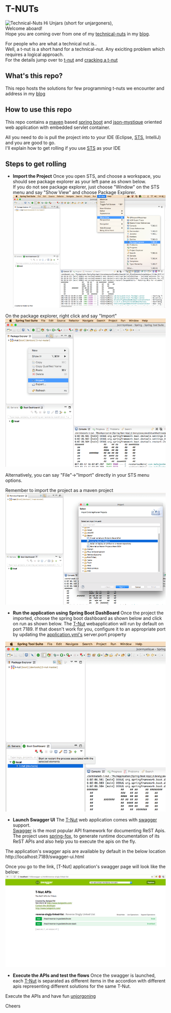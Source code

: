 # T-NUTs

![Technical-Nuts](http://blog.balajeetm.com/assets/2017-02-21/t-nuts.png)
Hi Unjars (short for unjargoners),<br>
Welcome aboard!<br>
Hope you are coming over from one of my [technical-nuts](http://blog.balajeetm.com/blog/2017/02/21/technical-nuts/) in my [blog](http://blog.balajeetm.com/).

For people who are what a technical nut is..<br>
Well, a t-nut is a short hand for a technical-nut. Any exiciting problem which requires a logical approach.<br>
For the details jump over to [t-nut](http://blog.balajeetm.com/blog/2017/02/21/technical-nuts/) and [cracking a t-nut](http://blog.balajeetm.com/blog/2017/03/08/cracking-a-tnut/)

## What's this repo?

This repo hosts the solutions for few programming t-nuts we encounter and address in my [blog](http://blog.balajeetm.com/)<br>

## How to use this repo

This repo contains a [maven](http://blog.balajeetm.com/blog/2017/02/14/why-maven/) based [spring boot](https://projects.spring.io/spring-boot/) and [json-mystique](http://github.balajeetm.com/json-mystique) oriented web application with embedded servlet container.<br>

All you need to do is pull the project into to your IDE (Eclipse, [STS](https://spring.io/tools/sts), IntelliJ) and you are good to go.<br>
I'll explain how to get rolling if you use [STS](https://spring.io/tools/sts) as your IDE

## Steps to get rolling

* **Import the Project**
Once you open STS, and choose a workspace, you should see package explorer as your left pane as shown below.<br>
If you do not see package explorer, just choose "Window" on the STS menu and say "Show View" and choose Package Explorer.
![Package Explorer](/assets/packageexplorer.png)

On the package explorer, right click and say "Import"<br>
![Import Project](/assets/import.png)

Alternatively, you can say "File"->"Import" directly in your STS menu options.

Remember to import the project as a maven project<br>
![Import Maven Project](/assets/mavenproject.png)

* **Run the application using Spring Boot DashBoard**
Once the project the imported, choose the spring boot dashboard as shown below and click on run as shown below.
The [T-Nut](http://blog.balajeetm.com/blog/2017/02/21/technical-nuts/) webapplication will run by default on port 7189.
If that doesn't work for you, configure it to an appropriate port by updating the [application.yml's](https://github.com/balajeetm/t-nut/blob/master/src/main/resources/application.yml) server.port property

![Run Application](/assets/startapp.png)

* **Launch Swagger UI**
The [T-Nut](http://blog.balajeetm.com/blog/2017/02/21/technical-nuts/) web application comes with [swagger](http://swagger.io/) support.<br>
[Swagger](http://swagger.io/) is the most popular API framework for documenting ReST Apis.<br>
The project uses [spring-fox](https://github.com/springfox/springfox), to generate runtime documentation of its ReST APIs and also help you to execute the apis on the fly.<br>

The application's swagger apis are available by default in the below location
http://localhost:7189/swagger-ui.html

Once you go to the link, [T-Nut] application's swagger page will look like the below:
![T-Nut Swagger](/assets/swagger.png)

* **Execute the APIs and test the flows**
Once the swagger is launched, each [T-Nut](http://blog.balajeetm.com/blog/2017/02/21/technical-nuts/) is separated as different items in the accordion with different apis representing different solutions for the same T-Nut.

Execute the APIs and have fun [unjorgoning](http://blog.balajeetm.com/blog/2017/02/13/welcome-aboard/)

Cheers
